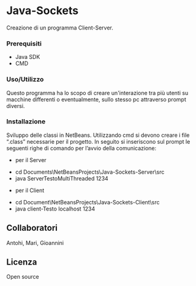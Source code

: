 
# Java-Sockets

Creazione di un programma Client-Server.

### Prerequisiti

* Java SDK 
* CMD

### Uso/Utilizzo

Questo programma ha lo scopo di creare un'interazione tra più utenti su macchine differenti o eventualmente, sullo stesso pc attraverso prompt diversi. 

### Installazione

Sviluppo delle classi in NetBeans. Utilizzando cmd si devono creare i file “.class” necessarie per il progetto. In seguito si inseriscono sul prompt le seguenti righe di comando per l’avvio della comunicazione:

* per il Server
 - cd Documents\NetBeansProjects\Java-Sockets-Server\src
 - java ServerTestoMultiThreaded 1234
* per il Client 
 - cd Document\NetBeansProjects\Java-Sockets-Client\src
 - java client-Testo localhost 1234 

## Collaboratori
 
Antohi, Mari, Gioannini

## Licenza

Open source


